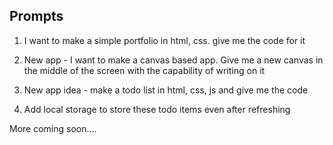## Prompts

1. I want to make a simple portfolio in html, css. give me the code for it

2. New app - I want to make a canvas based app. Give me a new canvas in the middle of the screen with the capability of writing on it

3. New app idea - make a todo list in html, css, js and give me the code

4. Add local storage to store these todo items even after refreshing

More coming soon....
